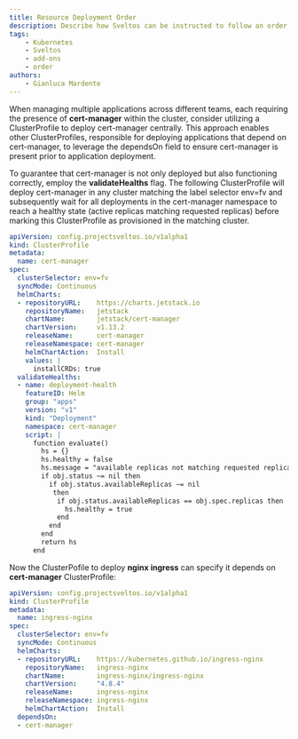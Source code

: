```yaml
---
title: Resource Deployment Order
description: Describe how Sveltos can be instructed to follow an order when deploying resources
tags:
    - Kubernetes
    - Sveltos
    - add-ons
    - order
authors:
    - Gianluca Mardente
---
```


When managing multiple applications across different teams, each requiring the presence of __cert-manager__ within the cluster, consider utilizing a ClusterProfile to deploy cert-manager centrally. 
This approach enables other ClusterProfiles, responsible for deploying applications that depend on cert-manager, to leverage the dependsOn field to ensure cert-manager is present prior to application deployment.

To guarantee that cert-manager is not only deployed but also functioning correctly, employ the __validateHealths__ flag. The following ClusterProfile will deploy cert-manager in any cluster matching the label selector env=fv and subsequently wait for all deployments in the cert-manager namespace to reach a healthy state (active replicas matching requested replicas) before marking this ClusterProfile as provisioned in the matching cluster.

```yaml
apiVersion: config.projectsveltos.io/v1alpha1
kind: ClusterProfile
metadata:
  name: cert-manager
spec:
  clusterSelector: env=fv
  syncMode: Continuous
  helmCharts:
  - repositoryURL:    https://charts.jetstack.io
    repositoryName:   jetstack
    chartName:        jetstack/cert-manager
    chartVersion:     v1.13.2
    releaseName:      cert-manager
    releaseNamespace: cert-manager
    helmChartAction:  Install
    values: |
      installCRDs: true
  validateHealths:
  - name: deployment-health
    featureID: Helm
    group: "apps"
    version: "v1"
    kind: "Deployment"
    namespace: cert-manager
    script: |
      function evaluate()
        hs = {}
        hs.healthy = false
        hs.message = "available replicas not matching requested replicas"
        if obj.status ~= nil then
          if obj.status.availableReplicas ~= nil
           then
            if obj.status.availableReplicas == obj.spec.replicas then
              hs.healthy = true
            end
          end
        end
        return hs
      end
```

Now the ClusterPofile to deploy __nginx ingress__ can specify it depends on __cert-manager__ ClusterProfile:

```yaml
apiVersion: config.projectsveltos.io/v1alpha1
kind: ClusterProfile
metadata:
  name: ingress-nginx
spec:
  clusterSelector: env=fv
  syncMode: Continuous
  helmCharts:
  - repositoryURL:    https://kubernetes.github.io/ingress-nginx
    repositoryName:   ingress-nginx
    chartName:        ingress-nginx/ingress-nginx
    chartVersion:     "4.8.4"
    releaseName:      ingress-nginx
    releaseNamespace: ingress-nginx
    helmChartAction:  Install
  dependsOn:
  - cert-manager
```
